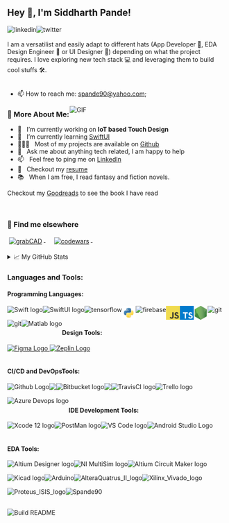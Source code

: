 
## Hey 👋, I'm Siddharth Pande!
<a href="https://www.linkedin.com/in/siddharth-pande-46a44a26?lipi=urn%3Ali%3Apage%3Ad_flagship3_profile_view_base_contact_details%3BTzORptkZQcuKkuzm7I22Ow%3D%3D"><img align='left' alt="linkedin" src="https://raw.githubusercontent.com/rahul-jha98/rahul-jha98/561d474902b59c7429ec22bb73e225696c27b202/assets/linkedin.svg" height='18px'/></a>
<a href='https://twitter.com/spande90/'><img align='left' alt="twitter" src="https://raw.githubusercontent.com/rahul-jha98/rahul-jha98/561d474902b59c7429ec22bb73e225696c27b202/assets/twitter.svg" height='18px'/></a>
<br>
<br>
I am a versatilist and easily adapt to different hats (App Developer 📱, EDA Design Engineer 🤖 or UI Designer 🎨) depending on what the project requires. I love exploring new tech stack 💻 and leveraging them to build cool stuffs 🛠️. 
<br/>
<br/>
 - 📫 How to reach me: [spande90@yahoo.com](mailto:spande90@yahoo.com);
<img align="right" alt="GIF" src="https://cdn.dribbble.com/users/1059583/screenshots/4171367/coding-freak.gif" width="360px"/>
  
### 🧐 More About Me:

- 🔭 &nbsp; I’m currently working on **IoT based Touch Design**
- 🌱 &nbsp; I’m currently learning [SwiftUI](https://developer.apple.com/xcode/swiftui/) 
- 👨🏻‍💻 &nbsp; Most of my projects are available on [Github](https://github.com/Spande90?tab=repositories)
- 💬 &nbsp; Ask me about anything tech related, I am happy to help
- 📫 &nbsp; Feel free to ping me on [LinkedIn](https://www.linkedin.com/in/siddharth-pande-46a44a26/)
- 📝 &nbsp; Checkout my [resume](https://drive.google.com/file/d/105ZOPsDAtEw9iXS_PSIkvXHO7O-Kyt2C/view?usp=sharing)
- 📚 &nbsp; When I am free, I read fantasy and fiction novels. 

Checkout my [Goodreads](https://www.goodreads.com/user/show/13334817-siddharth-pande) to see the book I have read

<br>

### 📢 Find me elsewhere

<p align="left">
 <a href="https://grabcad.com/siddharth.pande-1">
    <img src="https://img.shields.io/badge/GrabCAD-siddharth.pande--1-red" alt="grabCAD" style="vertical-align:top; margin:4px">
  </a>&nbsp;&nbsp;&nbsp;
  
  <a href="https://www.codewars.com/users/WolverinE90">
    <img src="https://img.shields.io/badge/codewars-WolverinE90-red" alt="codewars" style="vertical-align:top; margin:4px">
  </a> &nbsp;&nbsp;&nbsp;
</p>

<details>
<summary>📈 My GitHub Stats</summary>

<p align="center"> <img src="https://github-readme-stats.vercel.app/api?username=Spande90&show_icons=true&theme=gotham" alt="Spande90" />

</details>

### Languages and Tools:
#### Programming Languages:

<a href="https://Swift.org/" target="_blank"> <img align="left" src="https://gamefromscratch.com/wp-content/uploads/2020/07/swift150-1.png" alt="Swift logo" height="32px" ></a>
<a href="https://developer.apple.com/xcode/swiftui/" target="_blank"> <img align="left" src="https://developer.apple.com/assets/elements/icons/swiftui/swiftui-96x96.png" alt="SwiftUI logo" height="32px" ></a>

<a href="https://www.tensorflow.org" target="_blank"> <img align="left" src="https://www.vectorlogo.zone/logos/tensorflow/tensorflow-icon.svg" alt="tensorflow" height="32px"/> </a> 
<a href="https://www.python.org" target="_blank"><img align="left" alt="Python" height ="32px" src="https://raw.githubusercontent.com/github/explore/80688e429a7d4ef2fca1e82350fe8e3517d3494d/topics/python/python.png"></a>
<a href="https://firebase.google.com/" target="_blank"> <img align="left" src="https://www.vectorlogo.zone/logos/firebase/firebase-icon.svg" alt="firebase" height ="32px"/> </a>
<a href="https://developer.mozilla.org/en-US/docs/Web/JavaScript" target="_blank"> <img align="left" alt="JavaScript" height ="32px"  src="https://raw.githubusercontent.com/github/explore/80688e429a7d4ef2fca1e82350fe8e3517d3494d/topics/javascript/javascript.png"> </a>
<a href="https://www.typescriptlang.org/" target="_blank"><img align="left" alt="Typescirpt" height ="32px" src="https://raw.githubusercontent.com/github/explore/80688e429a7d4ef2fca1e82350fe8e3517d3494d/topics/typescript/typescript.png"></a>
<a href="https://nodejs.org" target="_blank"><img align="left" alt="Node.js" height ="32px" src="https://raw.githubusercontent.com/github/explore/80688e429a7d4ef2fca1e82350fe8e3517d3494d/topics/nodejs/nodejs.png"></a>
<a href="https://git-scm.com/" target="_blank"> <img src="https://www.vectorlogo.zone/logos/git-scm/git-scm-icon.svg" align="left" alt="git" height='32px'/> </a>
<a href="https://ieeexplore.ieee.org/document/1620780" target="_blank"> <img src="https://mark.trademarkia.com/services/logo.ashx?sid=87411999" align="left" alt="git" height='32px'/> </a>
<a href="https://www.mathworks.com/products/matlab.html" target="_blank"> <img align="left" src="https://th.bing.com/th/id/OIP.zyhjIjnbbgK8CbzKa_U2DwHaGp?pid=Api&rs=1" alt="Matlab logo" height="32px" ></a>
<br>
<br>

#### Design Tools:

<a href="https://www.figma.com/" target="_blank"> <img src="https://www.vectorlogo.zone/logos/figma/figma-icon.svg" alt="Figma Logo" height=
"32px"/> </a>
<a href="https://zeplin.io" target="_blank"> <img src="https://cdn.sanity.io/images/wd3e2pma/production/7b336dc26fd85ae98b414761d58238d225876a88-60x48.svg" alt="Zeplin Logo" height=
"32px"/> </a>
<br>
<br>

#### CI/CD and DevOpsTools:

<a href="https://github.com/" target="_blank"> <img align="left" src="https://github.githubassets.com/images/modules/logos_page/GitHub-Mark.png" alt="Github Logo" height="32px"/> </a>
<a href="https://gitlab.com/gitlab-com" target="_blank"> <img align="left" src="https://about.gitlab.com/images/press/press-kit-icon.svg" height="32px" ></a>
<a href="https://bitbucket.org/product/" target="_blank"> <img align="left" src="https://seeklogo.com/images/B/bitbucket-logo-D072214725-seeklogo.com.png" alt="Bitbucket logo" height="32px" ></a>
<a href="https://circleci.com/" target="_blank"> <img align="left" src="https://upload.wikimedia.org/wikipedia/commons/thumb/8/82/Circleci-icon-logo.svg/440px-Circleci-icon-logo.svg.png" height="32px" ></a>
<a href="https://www.travis-ci.com/" target="_blank"> <img align="left" src="https://www.travis-ci.com/wp-content/uploads/2022/09/Logo.png" alt="TravisCI logo" height="32px" ></a>
<a href="https://trello.com/" target="_blank"> <img align="left" src="https://cdn.freebiesupply.com/logos/thumbs/2x/trello-logo.png" alt="Trello logo" height="32px" ></a>
<a href="https://azure.microsoft.com/en-in/products/devops" target="_blank"> <img align="left" src="https://www.testmanagement.com/wp-content/uploads/2021/07/microsoft-azure-devops-logo.jpeg" alt="Azure Devops logo" height="32px" ></a>
<br>
<br>

#### IDE Development Tools:

<a href="https://developer.apple.com/xcode/" target="_blank"> <img align="left" src="https://developer.apple.com/assets/elements/icons/xcode-12/xcode-12-96x96_2x.png" alt="Xcode 12 logo" height="32px" ></a>
<a href="https://www.postman.com/" target="_blank"> <img align="left" src="https://upload.wikimedia.org/wikipedia/commons/c/c2/Postman_%28software%29.png" alt="PostMan logo" height="32px" ></a>
<a href="https://code.visualstudio.com/brand" target="_blank"> <img align="left" src="https://upload.wikimedia.org/wikipedia/commons/thumb/9/9a/Visual_Studio_Code_1.35_icon.svg/1024px-Visual_Studio_Code_1.35_icon.svg.png" alt="VS Code logo" height="32px" ></a>
<a href="https://developer.android.com/studio" target="_blank"> <img align="left" src="https://developer.android.com/static/studio/images/new-studio-logo-1_2880.png" alt="Android Studio Logo" height="32px" ></a>
<br>
<br>

#### EDA Tools:
<a href="https://www.altium.com/" target="_blank"> <img align="left" src="https://cdn-static.altium.com/sites/default/files/media_icon/2022-09/black-friday-bg-gray-logo.svg" alt="Altium Designer logo" height="32px" ></a>
<a href="https://www.ni.com/en-in/shop/software/products/multisim.html" target="_blank"> <img align="left" src="https://upload.wikimedia.org/wikipedia/commons/thumb/4/43/National_Instruments_logo_2020.svg/340px-National_Instruments_logo_2020.svg.png" alt="NI MultiSim logo" height="32px" ></a>
<a href="https://www.altium.com/" target="_blank"> <img align="left" src="https://www.altium.com/v2/themes/custom/altium_circuitmaker/html/dist/images/Circuitmakerhorizontal.svg" alt="Altium Circuit Maker logo" height="32px" ></a>
<a href="http://www.kicad-pcb.org/" target="_blank"> <img align="left" src="https://avatars.githubusercontent.com/u/3374914?s=200&v=4" alt = "Kicad logo" height="32px" ></a>
<a href="http://www.kicad-pcb.org/" target="_blank"> <img align="left" src="https://camo.githubusercontent.com/a9e049ade1147226016feb1ab0024b7e09cf5e6ce7921aa9e7326942f98c71dd/687474703a2f2f636f6e74656e742e61726475696e6f2e63632f6272616e642f61726475696e6f2d636f6c6f722e737667" alt = "Arduino" height="32px" ></a>
<a href="https://www.intel.com/content/www/us/en/products/programmable.html" target="_blank"> <img align="left" src="https://www.intel.com/content/dam/www/central-libraries/us/en/images/2022-05/quartus-prime-design-software-box-treatment.png.rendition.intel.web.480.270.png" alt="AlteraQuatrus_II_logo" height="32px" ></a>
<a href="https://www.xilinx.com/products/design-tools/vivado.html#gettingStarted" target="_blank"> <img align="left" src="https://upload.wikimedia.org/wikipedia/en/thumb/0/00/XilinxVivado_Logo.jpg/393px-XilinxVivado_Logo.jpg" alt="Xilinx_Vivado_logo" height="32px" ></a>
<a href="https://www.labcenter.com/" target="_blank"> <img align="left" src="https://www.labcenter.com/home/images/30yearsLogo.png" alt="Proteus_ISIS_logo" height="32px" ></a>
<br>
<br>
 <p align="left"> <img src="https://komarev.com/ghpvc/?username=Spande90" alt="Spande90" /> </p>
</br>
<a href="https://github.com/vidyabhandary/vidyabhandary/actions"><img src="https://github.com/vidyabhandary/vidyabhandary/workflows/Build%20README/badge.svg" align="left" alt="Build README"></a>
